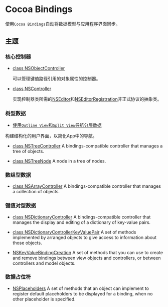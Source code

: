 # Cocoa Bindings

使用`Cocoa Bindings`自动将数据模型与应用程序界面同步。

## 主题

### 核心控制器

* [class NSObjectController]()

    可以管理键值路径引用的对象属性的控制器。

* [class NSController]()

    实现控制器类所需的[NSEditor]()和[NSEditorRegistration]()非正式协议的抽象类。

### 树型数据

* [使用`Outline View`和`Split View`导航分层数据](./navigating_hierarchical_data_using_outline_and_split_views.md)

构建结构化的用户界面，以简化App中的导航。

* [class NSTreeController]()
A bindings-compatible controller that manages a tree of objects.

* [class NSTreeNode]()
A node in a tree of nodes.

### 数组型数据

* [class NSArrayController]()
A bindings-compatible controller that manages a collection of objects.

### 键值对型数据

* [class NSDictionaryController]()
A bindings-compatible controller that manages the display and editing of a dictionary of key-value pairs.

* [class NSDictionaryControllerKeyValuePair]()
A set of methods implemented by arranged objects to give access to information about those objects.

* [NSKeyValueBindingCreation]()
A set of methods that you can use to create and remove bindings between view objects and controllers, or between controllers and model objects.

### 数据占位符

* [NSPlaceholders]()
A set of methods that an object can implement to register default placeholders to be displayed for a binding, when no other placeholder is specified.